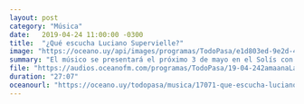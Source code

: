 ```yaml
---
layout: post
category: "Música"
date:   2019-04-24 11:00:00 -0300
title:  "¿Qué escucha Luciano Supervielle?"
image: "https://oceano.uy/api/images/programas/TodoPasa/e1d803ed-9e2d-44bf-927a-78b7675a33d7.jpg"
summary: "El músico se presentará el próximo 3 de mayo en el Solís con su espectáculo "La Sphère". De paso estuvo con César Sanguinetti y presentó sus canciones. Desde Michael Jackson, The Who y Sui Generis."
file: "https://audios.oceanofm.com/programas/TodoPasa/19-04-242amaanaLapeadeCesarconSupervielle.mp3"
duration: "27:07"
oceanourl: "https://oceano.uy/todopasa/musica/17071-que-escucha-luciano-supervielle"
---
```

  
